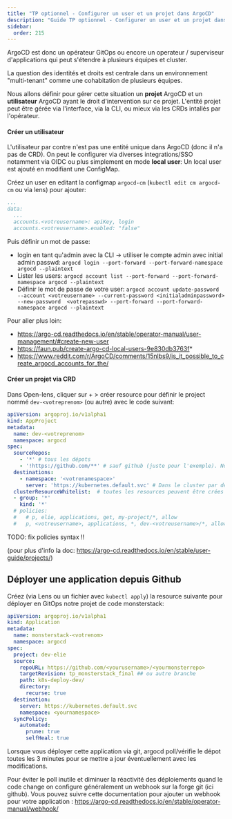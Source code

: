 ```yaml
---
title: "TP optionnel - Configurer un user et un projet dans ArgoCD"
description: "Guide TP optionnel - Configurer un user et un projet dans ArgoCD"
sidebar:
  order: 215
---
```



ArgoCD est donc un opérateur GitOps ou encore un operateur / superviseur d'applications qui peut s'étendre à plusieurs équipes et cluster.

La question des identités et droits est centrale dans un environnement "multi-tenant" comme une cohabitation de plusieurs équipes.

Nous allons définir pour gérer cette situation un **projet** ArgoCD et un **utilisateur** ArgoCD ayant le droit d'intervention sur ce projet. L'entité projet peut être gérée via l'interface, via la CLI, ou mieux via les CRDs intallés par l'opérateur.

#### Créer un utilisateur

L'utilisateur par contre n'est pas une entité unique dans ArgoCD (donc il n'a pas de CRD). On peut le configurer via diverses integrations/SSO notamment via OIDC ou plus simplement en mode **local user**:
Un local user est ajouté en modifiant une ConfigMap.

Créez un user en editant la configmap `argocd-cm` (`kubectl edit cm argocd-cm` ou via lens) pour ajouter:

```yaml
...
data:
  ...
  accounts.<votreusername>: apiKey, login
  accounts.<votreusername>.enabled: "false"
```

Puis définir un mot de passe:

- login en tant qu'admin avec la CLI -> utiliser le compte admin avec initial admin passwd: `argocd login --port-forward --port-forward-namespace argocd --plaintext`
- Lister les users: `argocd account list --port-forward --port-forward-namespace argocd --plaintext`
- Définir le mot de passe de votre user: `argocd account update-password --account <votreusername> --current-password <initialadminpassword> --new-password  <votrepasswd> --port-forward --port-forward-namespace argocd --plaintext`

Pour aller plus loin:

- https://argo-cd.readthedocs.io/en/stable/operator-manual/user-management/#create-new-user
- https://faun.pub/create-argo-cd-local-users-9e830db3763f*
- https://www.reddit.com/r/ArgoCD/comments/15nlbs9/is_it_possible_to_create_argocd_accounts_for_the/


#### Créer un projet via CRD

Dans Open-lens, cliquer sur + > créer resource pour définir le project nommé `dev-<votreprenom>` (ou autre) avec le code suivant:


```yaml
apiVersion: argoproj.io/v1alpha1
kind: AppProject
metadata:
  name: dev-<votreprenom>
  namespace: argocd
spec:
  sourceRepos:
    - '*' # tous les dépots
    - '!https://github.com/**' # sauf github (juste pour l'exemple). Nous utiliserons gitlab par la suite
  destinations:
    - namespace: '<votrenamespace>'
      server: 'https://kubernetes.default.svc' # Dans le cluster par défaut
  clusterResourceWhitelist:  # toutes les resources peuvent être crées
  - group: '*'
    kind: '*'
  # policies:
  #   # p, elie, applications, get, my-project/*, allow
  #   p, <votreusername>, applications, *, dev-<votreusername>/*, allow
```

TODO: fix policies syntax !!

(pour plus d'info la doc: https://argo-cd.readthedocs.io/en/stable/user-guide/projects/)


## Déployer une application depuis Github


Créez (via Lens ou un fichier avec `kubectl apply`) la resource suivante pour déployer en GitOps notre projet de code monsterstack:

```yaml
apiVersion: argoproj.io/v1alpha1
kind: Application
metadata:
  name: monsterstack-<votrenom>
  namespace: argocd
spec:
  project: dev-elie
  source:
    repoURL: https://github.com/<yourusername>/<yourmonsterrepo>
    targetRevision: tp_monsterstack_final ## ou autre branche
    path: k8s-deploy-dev/
    directory:
      recurse: true
  destination:
    server: https://kubernetes.default.svc
    namespace: <yournamespace>
  syncPolicy:
    automated:
      prune: true
      selfHeal: true
```

Lorsque vous déployer cette application via git, argocd poll/vérifie le dépot toutes les 3 minutes pour se mettre a jour éventuellement avec les modifications.

Pour éviter le poll inutile et diminuer la réactivité des déploiements quand le code change on configure généralement un webhook sur la forge git (ici github). Vous pouvez suivre cette documentation pour ajouter un webhook pour votre application : https://argo-cd.readthedocs.io/en/stable/operator-manual/webhook/